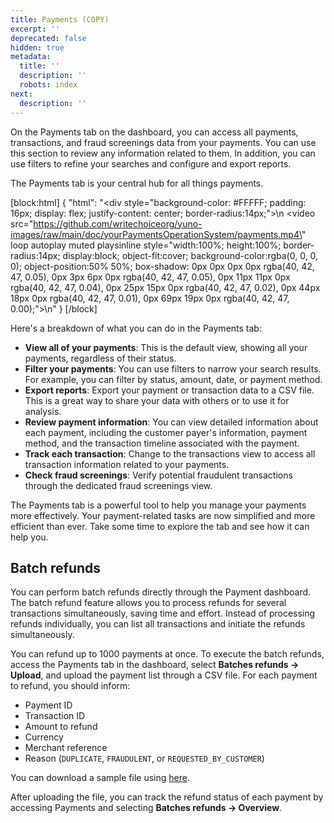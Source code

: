 ```yaml
---
title: Payments (COPY)
excerpt: ''
deprecated: false
hidden: true
metadata:
  title: ''
  description: ''
  robots: index
next:
  description: ''
---
```

On the Payments tab on the dashboard, you can access all payments, transactions, and fraud screenings data from your payments. You can use this section to review any information related to them. In addition, you can use filters to refine your searches and configure and export reports. 

The Payments tab is your central hub for all things payments.

[block:html]
{
  "html": "<div style=\"background-color: #FFFFF; padding: 16px; display: flex; justify-content: center; border-radius:14px;\">\n  <video src=\"https://github.com/writechoiceorg/yuno-images/raw/main/doc/yourPaymentsOperationSystem/payments.mp4\" loop autoplay muted playsinline style=\"width:100%; height:100%; border-radius:14px; display:block; object-fit:cover; background-color:rgba(0, 0, 0, 0); object-position:50% 50%; box-shadow: 0px 0px 0px 0px rgba(40, 42, 47, 0.05), 0px 3px 6px 0px rgba(40, 42, 47, 0.05), 0px 11px 11px 0px rgba(40, 42, 47, 0.04), 0px 25px 15px 0px rgba(40, 42, 47, 0.02), 0px 44px 18px 0px rgba(40, 42, 47, 0.01), 0px 69px 19px 0px rgba(40, 42, 47, 0.00);\"></video>\n</div>"
}
[/block]


Here's a breakdown of what you can do in the Payments tab:

- **View all of your payments**: This is the default view, showing all your payments, regardless of their status.
- **Filter your payments**: You can use filters to narrow your search results. For example, you can filter by status, amount, date, or payment method.
- **Export reports**: Export your payment or transaction data to a CSV file. This is a great way to share your data with others or to use it for analysis.
- **Review payment information**: You can view detailed information about each payment, including the customer payer's information, payment method, and the transaction timeline associated with the payment.
- **Track each transaction**: Change to the transactions view to access all transaction information related to your payments.
- **Check fraud screenings**: Verify potential fraudulent transactions through the dedicated fraud screenings view.

The Payments tab is a powerful tool to help you manage your payments more effectively. Your payment-related tasks are now simplified and more efficient than ever. Take some time to explore the tab and see how it can help you.

## Batch refunds

You can perform batch refunds directly through the Payment dashboard. The batch refund feature allows you to process refunds for several transactions simultaneously, saving time and effort. Instead of processing refunds individually, you can list all transactions and initiate the refunds simultaneously.

You can refund up to 1000 payments at once. To execute the batch refunds, access the Payments tab in the dashboard,  select **Batches refunds → Upload**, and upload the payment list through a CSV file. For each payment to refund, you should inform:

- Payment ID
- Transaction ID
- Amount to refund
- Currency
- Merchant reference
- Reason (`DUPLICATE`, `FRAUDULENT`, or `REQUESTED_BY_CUSTOMER`)

You can download a sample file using [here](https://dashboard-assets.y.uno/samples-files/Batch_refunds_sample_file.xlsx).

After uploading the file, you can track the refund status of each payment by accessing Payments and selecting **Batches refunds → Overview**.